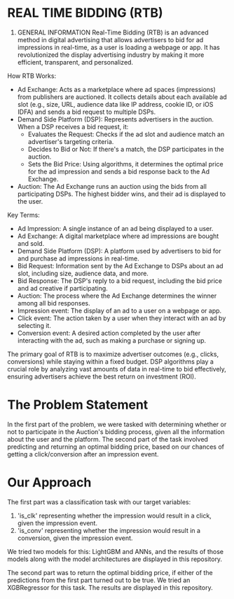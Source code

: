 # REAL TIME BIDDING (RTB)

1. GENERAL INFORMATION
   Real-Time Bidding (RTB) is an advanced method in digital advertising that allows advertisers to bid for ad impressions
   in real-time, as a user is loading a webpage or app. It has revolutionized the display advertising industry by making
   it more efficient, transparent, and personalized.

How RTB Works:

- Ad Exchange: Acts as a marketplace where ad spaces (impressions) from publishers are auctioned. It collects details
  about each available ad slot (e.g., size, URL, audience data like IP address, cookie ID, or iOS IDFA) and sends a bid
  request to multiple DSPs.
- Demand Side Platform (DSP): Represents advertisers in the auction. When a DSP receives a bid request, it:
  - Evaluates the Request: Checks if the ad slot and audience match an advertiser's targeting criteria.
  - Decides to Bid or Not: If there's a match, the DSP participates in the auction.
  - Sets the Bid Price: Using algorithms, it determines the optimal price for the ad impression and sends a bid response
    back to the Ad Exchange.
- Auction: The Ad Exchange runs an auction using the bids from all participating DSPs. The highest bidder wins, and
  their ad is displayed to the user.

Key Terms:

- Ad Impression: A single instance of an ad being displayed to a user.
- Ad Exchange: A digital marketplace where ad impressions are bought and sold.
- Demand Side Platform (DSP): A platform used by advertisers to bid for and purchase ad impressions in real-time.
- Bid Request: Information sent by the Ad Exchange to DSPs about an ad slot, including size, audience data, and more.
- Bid Response: The DSP's reply to a bid request, including the bid price and ad creative if participating.
- Auction: The process where the Ad Exchange determines the winner among all bid responses.
- Impression event: The display of an ad to a user on a webpage or app.
- Click event: The action taken by a user when they interact with an ad by selecting it.
- Conversion event: A desired action completed by the user after interacting with the ad, such as making a purchase or
  signing up.

The primary goal of RTB is to maximize advertiser outcomes (e.g., clicks, conversions) while staying within a fixed
budget. DSP algorithms play a crucial role by analyzing vast amounts of data in real-time to bid effectively, ensuring
advertisers achieve the best return on investment (ROI).

# The Problem Statement

In the first part of the problem, we were tasked with determining whether or not to participate in the Auction's bidding process, given all the information about the user and the platform. The second part of the task involved predicting and returning an optimal bidding price, based on our chances of getting a click/conversion after an impression event.

# Our Approach

The first part was a classification task with our target variables:
1) 'is_clk' representing whether the impression would result in a click, given the impression event.
2) 'is_conv' representing whether the impression would result in a conversion, given the impression event.

We tried two models for this: LightGBM and ANNs, and the results of those models along with the model architectures are displayed in this repository.

The second part was to return the optimal bidding price, if either of the predictions from the first part turned out to be true.
We tried an XGBRegressor for this task. The results are displayed in this repository.
